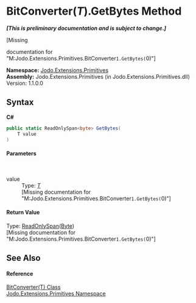 # BitConverter(*T*).GetBytes Method 
 _**\[This is preliminary documentation and is subject to change.\]**_

\[Missing <summary> documentation for "M:Jodo.Extensions.Primitives.BitConverter`1.GetBytes(`0)"\]

**Namespace:**&nbsp;<a href="N_Jodo_Extensions_Primitives">Jodo.Extensions.Primitives</a><br />**Assembly:**&nbsp;Jodo.Extensions.Primitives (in Jodo.Extensions.Primitives.dll) Version: 1.1.0.0

## Syntax

**C#**<br />
``` C#
public static ReadOnlySpan<byte> GetBytes(
	T value
)
```


#### Parameters
&nbsp;<dl><dt>value</dt><dd>Type: <a href="T_Jodo_Extensions_Primitives_BitConverter_1">*T*</a><br />\[Missing <param name="value"/> documentation for "M:Jodo.Extensions.Primitives.BitConverter`1.GetBytes(`0)"\]</dd></dl>

#### Return Value
Type: <a href="https://docs.microsoft.com/dotnet/api/system.readonlyspan-1" target="_blank" rel="noopener noreferrer">ReadOnlySpan</a>(<a href="https://docs.microsoft.com/dotnet/api/system.byte" target="_blank" rel="noopener noreferrer">Byte</a>)<br />\[Missing <returns> documentation for "M:Jodo.Extensions.Primitives.BitConverter`1.GetBytes(`0)"\]

## See Also


#### Reference
<a href="T_Jodo_Extensions_Primitives_BitConverter_1">BitConverter(T) Class</a><br /><a href="N_Jodo_Extensions_Primitives">Jodo.Extensions.Primitives Namespace</a><br />